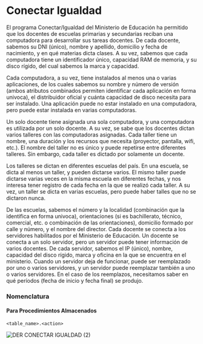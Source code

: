 # Conectar Igualdad

El programa Conectar/Igualdad del Ministerio de Educación ha permitido que los docentes de escuelas primarias y secundarias reciban una computadora para desarrollar sus tareas docentes. De cada docente, sabemos su DNI (único), nombre y apellido, domicilio y fecha de nacimiento, y en qué materias dicta clases. A su vez, sabemos que cada computadora tiene un identificador único, capacidad RAM de memoria, y su disco rígido, del cual sabemos la marca y capacidad.

Cada computadora, a su vez, tiene instalados al menos una o varias aplicaciones, de los cuales sabemos su nombre y número de versión (ambos atributos combinados permiten identificar cada aplicación en forma univoca), el distribuidor oficial y cuánta capacidad de disco necesita para ser instalado. Una aplicación puede no estar instalado en una computadora, pero puede estar instalada en varias computadoras.

Un solo docente tiene asignada una sola computadora, y una computadora es utilizada por un solo docente. A su vez, se sabe que los docentes dictan varios talleres con las computadoras asignadas. Cada taller tiene un nombre, una duración y los recursos que necesita (proyector, pantalla, wifi, etc.). El nombre del taller no es único y puede repetirse entre diferentes talleres. Sin embargo, cada taller es dictado por solamente un docente.

Los talleres se dictan en diferentes escuelas del país. En una escuela, se dicta al menos un taller, y pueden dictarse varios. El mismo taller puede dictarse varias veces en la misma escuela en diferentes fechas, y nos interesa tener registro de cada fecha en la que se realizó cada taller. A su vez, un taller se dicta en varias escuelas, pero puede haber talles que no se dictaron nunca.

De las escuelas, sabemos el número y la localidad (combinación que la identifica en forma univoca), orientaciones (si es bachillerato, técnico, comercial, etc. o combinación de las orientaciones), domicilio formado por calle y número, y el nombre del director. Cada docente se conecta a los servidores habilitados por el Ministerio de Educación. Un docente se conecta a un solo servidor, pero un servidor puede tener información de varios docentes. De cada servidor, sabemos el IP (único), nombre, capacidad del disco rígido, marca y oficina en la que se encuentra en el ministerio. Cuando un servidor deja de funcionar, puede ser reemplazado por uno o varios servidores, y un servidor puede reemplazar también a uno o varios servidores. En el caso de los reemplazos, necesitamos saber en qué períodos (fecha de inicio y fecha final) se produjo.


### Nomenclatura
#### Para Procedimientos Almacenados
```
<table_name>.<action>
```

![DER CONECTAR IGUALDAD (2)](https://github.com/AlejandroMorgante/ConectarIgualdad/assets/30799094/dd33a041-0430-4d38-b52d-d8a3c1b3308e)


